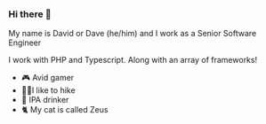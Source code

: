 ### Hi there 👋

My name is David or Dave (he/him) and I work as a Senior Software Engineer

I work with PHP and Typescript. Along with an array of frameworks!

- 🎮 Avid gamer
- 🚶‍♂️I like to hike
- 🍺 IPA drinker
- 🐈 My cat is called Zeus

